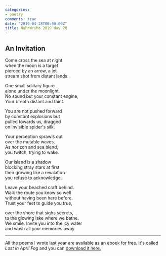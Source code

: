 ```yaml
---
categories:
- poetry
comments: true
date: "2019-04-28T00:00:00Z"
title: NaPoWriMo 2019 day 28
---
```

  
  
<h2>An Invitation</h2>  
<!-- /wp:heading -->  

  
<p>Come cross the sea at night<br />  
when the moon is a target<br />  
pierced by an arrow, a jet<br />  
stream shot from distant lands.</p>  


  
<p>One small solitary figure<br /> alone under the moonlight.<br /> No sound but your constant engine,<br /> Your breath distant and faint.</p>  


  
<p>You are not pushed forward<br /> by constant explosions but<br /> pulled towards us, dragged<br /> on invisible spider's silk.</p>  


  
<p>Your perception sprawls out<br />  
over the mutable waves.<br />  
As horizon and sea blend,<br />  
you twitch, trying to wake.</p>  


  
<p>Our island is a shadow<br />  
blocking stray stars at first<br />  
then growing like a revalation<br />  
you refuse to acknowledge.</p>  


  
<p>Leave your beached craft behind.<br />  
Walk the route you know so well<br />  
without having been here before.<br />  
Trust your feet to guide you true,</p>  


  
<p>over the shore that sighs secrets,<br />  
to the glowing lake where we bathe.<br />  
We smile. Invite you into the icy water<br />  
and wash all your memories away.</p>  

<hr>
<p>All the poems I wrote last year are available as an ebook for free. It's called <em>Lost in April Fog </em>and you can <a href="/aprilfog/">download it here. </a></p>  
